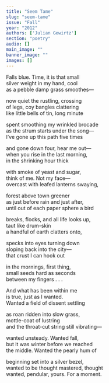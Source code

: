 ```yaml
---
title: "Seem Tame"
slug: "seem-tame"
issue: "Fall"
year: "2012"
authors: ['Julian Gewirtz']
section: "poetry"
audio: []
main_image: ""
banner_image: ""
images: []
---
```

Falls blue. Time, it is that small  
silver weight in my hand, cool  
as a pebble damp grass smoothes— 

now quiet the rustling, crossing  
of legs, coy bangles clattering  
like little bells of tin, long minute

spent smoothing my wrinkled brocade  
as the strum starts under the song—  
I’ve gone up this path five times

and gone down four, hear me out—  
when you rise in the last morning,  
in the shrinking hour thick

with smoke of yeast and sugar,  
think of me. Not my face—  
overcast with leafed lanterns swaying, 

forest above town greener  
as just before rain and just after,  
until out of each paper sphere a bird

breaks, flocks, and all life looks up,  
taut like drum-skin  
a handful of earth clatters onto, 

specks into eyes turning down  
sloping back into the city—  
that crust I can hook out

in the mornings, first thing,  
small seeds hard as seconds  
between my fingers . . . 

And what has been within me  
is true, just as I wanted.  
Wanted a field of dissent settling

as roan ridden into slow grass,  
mottle-coat of lustring  
and the throat-cut string still vibrating—

wanted unsteady. Wanted fall,  
but it was winter before we reached  
the middle. Wanted the pearly hum of

beginning set into a silver bezel,  
wanted to be thought mastered, thought  
wanted, pendular, yours. For a moment.

